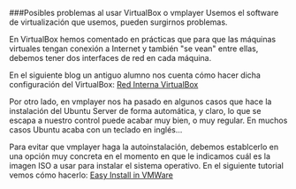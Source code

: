 ###Posibles problemas al usar VirtualBox o vmplayer
Usemos el software de virtualización que usemos, pueden surgirnos problemas.

En VirtualBox hemos comentado en prácticas que para que las máquinas virtuales tengan conexión a Internet y también "se vean" entre ellas, debemos tener dos interfaces de red en cada máquina. 

En el siguiente blog un antiguo alumno nos cuenta cómo hacer dicha configuración del VirtualBox:
[Red Interna VirtualBox](https://carloscamposfuentes.wordpress.com/2014/03/12/configurar-red-interna-virtualbox/)

Por otro lado, en vmplayer nos ha pasado en algunos casos que hace la instalación del Ubuntu Server de forma automática, y claro, lo que se escapa a nuestro control puede acabar muy bien, o muy regular. En muchos casos Ubuntu acaba con un teclado en inglés...

Para evitar que vmplayer haga la autoinstalación, debemos establcerlo  en una opción muy concreta en el momento en que le indicamos cuál es la imagen ISO a usar para instalar el sistema operativo. En el siguiente tutorial vemos cómo hacerlo:
[Easy Install in VMWare](http://www.wikihow.com/Prevent-Easy-Install-of-Virtual-Machine-in-VMware-Workstation)
